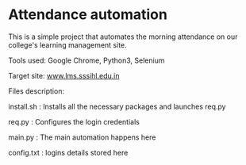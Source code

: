 # Attendance automation
This is a simple project that automates the morning attendance on our college's learning management site.


Tools used:
Google Chrome, Python3, Selenium


Target site:
www.lms.sssihl.edu.in


Files description:

install.sh : Installs all the necessary packages and launches req.py 

req.py : Configures the login credentials

main.py : The main automation happens here

config.txt : logins details stored here

